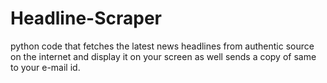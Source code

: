 # Headline-Scraper

python code that fetches the latest news headlines from authentic source on the internet and display it on your screen as well sends a copy of same to your 
e-mail id.

